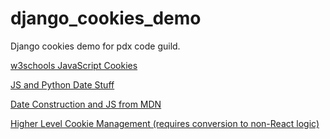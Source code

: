 # django_cookies_demo
Django cookies demo for pdx code guild.


[w3schools JavaScript Cookies](w3schools.com/js/js_cookies.asp)

[JS and Python Date Stuff](https://www.tutorialspoint.com/How-to-convert-a-JS-Date-to-a-Python-date-object)

[Date Construction and JS from MDN](https://developer.mozilla.org/en-US/docs/Web/JavaScript/Reference/Global_Objects/Date/Date)

[Higher Level Cookie Management (requires conversion to non-React logic)](https://www.npmjs.com/package/react-cookie)